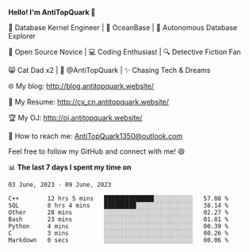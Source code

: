 
**Hello! I'm AntiTopQuark 👋**

🔧 Database Kernel Engineer | 🌊 OceanBase | 🤖 Autonomous Database Explorer

🌱 Open Source Novice | 💻 Coding Enthusiast | 🔍 Detective Fiction Fan

😸 Cat Dad x2 | 🎉 @AntiTopQuark | ✨ Chasing Tech & Dreams

🌐 My blog: http://blog.antitopquark.website/

📄 My Resume: http://cv_cn.antitopquark.website/

🏆 My OJ: http://oj.antitopquark.website/

📧 How to reach me: AntiTopQuark1350@outlook.com

Feel free to follow my GitHub and connect with me! 😄

📊 **The last 7 days I spent my time on** 

<!--START_SECTION:waka-->
```text
03 June, 2023 - 09 June, 2023

C++        12 hrs 5 mins   ██████████████░░░░░░░░░░░   57.08 % 
SQL        8 hrs 4 mins    █████████░░░░░░░░░░░░░░░░   38.14 % 
Other      28 mins         ░░░░░░░░░░░░░░░░░░░░░░░░░   02.27 % 
Bash       23 mins         ░░░░░░░░░░░░░░░░░░░░░░░░░   01.81 % 
Python     4 mins          ░░░░░░░░░░░░░░░░░░░░░░░░░   00.39 % 
C          3 mins          ░░░░░░░░░░░░░░░░░░░░░░░░░   00.26 % 
Markdown   0 secs          ░░░░░░░░░░░░░░░░░░░░░░░░░   00.06 %
```
<!--END_SECTION:waka-->


